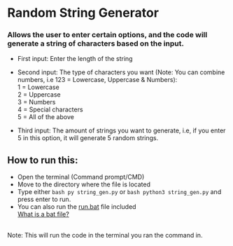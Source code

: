# Random String Generator
### Allows the user to enter certain options, and the code will generate a string of characters based on the input.

- First input: Enter the length of the string

- Second input: The type of characters you want (Note: You can combine numbers, i.e 123 = Lowercase, Uppercase & Numbers):<br>
1 = Lowercase<br>
2 = Uppercase<br>
3 = Numbers<br>
4 = Special characters<br>
5 = All of the above<br>
- Third input: The amount of strings you want to generate, i.e, if you enter 5 in this option, it will generate 5 random strings.

## How to run this:
- Open the terminal (Command prompt/CMD)
- Move to the directory where the file is located
- Type either ```bash py string_gen.py``` or ```bash python3 string_gen.py```
and press enter to run.<br>
- You can also run the [run.bat](https://github.com/its-Jaxx/String-Generator/blob/main/run.bat) file included<br>
[What is a bat file?](https://en.wikipedia.org/wiki/Batch_file)
<br>
Note: This will run the code in the terminal you ran the command in.
